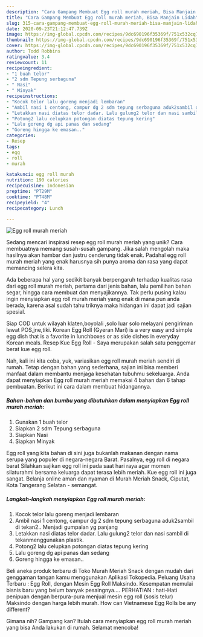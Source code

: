 ```yaml
---
description: "Cara Gampang Membuat Egg roll murah meriah, Bisa Manjain Lidah"
title: "Cara Gampang Membuat Egg roll murah meriah, Bisa Manjain Lidah"
slug: 315-cara-gampang-membuat-egg-roll-murah-meriah-bisa-manjain-lidah
date: 2020-09-23T21:12:47.739Z
image: https://img-global.cpcdn.com/recipes/9dc690196f35369f/751x532cq70/egg-roll-murah-meriah-foto-resep-utama.jpg
thumbnail: https://img-global.cpcdn.com/recipes/9dc690196f35369f/751x532cq70/egg-roll-murah-meriah-foto-resep-utama.jpg
cover: https://img-global.cpcdn.com/recipes/9dc690196f35369f/751x532cq70/egg-roll-murah-meriah-foto-resep-utama.jpg
author: Todd Robbins
ratingvalue: 3.4
reviewcount: 11
recipeingredient:
- "1 buah telor"
- "2 sdm Tepung serbaguna"
- " Nasi"
- " Minyak"
recipeinstructions:
- "Kocok telor lalu goreng menjadi lembaran"
- "Ambil nasi 1 centong, campur dg 2 sdm tepung serbaguna aduk2sambil di tekan2.. Menjadi gumpalan yg panjang"
- "Letakkan nasi diatas telor dadar. Lalu gulung2 telor dan nasi sambil di tekanmenggunakan plastik."
- "Potong2 lalu celupkan potongan diatas tepung kering"
- "Lalu goreng dg api panas dan sedang"
- "Goreng hingga ke emasan.."
categories:
- Resep
tags:
- egg
- roll
- murah

katakunci: egg roll murah 
nutrition: 190 calories
recipecuisine: Indonesian
preptime: "PT29M"
cooktime: "PT48M"
recipeyield: "4"
recipecategory: Lunch

---
```



![Egg roll murah meriah](https://img-global.cpcdn.com/recipes/9dc690196f35369f/751x532cq70/egg-roll-murah-meriah-foto-resep-utama.jpg)

Sedang mencari inspirasi resep egg roll murah meriah yang unik? Cara membuatnya memang susah-susah gampang. Jika salah mengolah maka hasilnya akan hambar dan justru cenderung tidak enak. Padahal egg roll murah meriah yang enak harusnya sih punya aroma dan rasa yang dapat memancing selera kita.

Ada beberapa hal yang sedikit banyak berpengaruh terhadap kualitas rasa dari egg roll murah meriah, pertama dari jenis bahan, lalu pemilihan bahan segar, hingga cara membuat dan menyajikannya. Tak perlu pusing kalau ingin menyiapkan egg roll murah meriah yang enak di mana pun anda berada, karena asal sudah tahu triknya maka hidangan ini dapat jadi sajian spesial.

Siap COD untuk wilayah klaten,boyolali ,solo luar solo melayani pengiriman lewat POS,jne,tiki. Korean Egg Roll (Gyeran Mari) is a very easy and simple egg dish that is a favorite in lunchboxes or as side dishes in everyday Korean meals. Resep Kue Egg Roll - Saya merupakan salah satu penggemar berat kue egg roll.


Nah, kali ini kita coba, yuk, variasikan egg roll murah meriah sendiri di rumah. Tetap dengan bahan yang sederhana, sajian ini bisa memberi manfaat dalam membantu menjaga kesehatan tubuhmu sekeluarga. Anda dapat menyiapkan Egg roll murah meriah memakai 4 bahan dan 6 tahap pembuatan. Berikut ini cara dalam membuat hidangannya.

<!--inarticleads1-->

##### Bahan-bahan dan bumbu yang dibutuhkan dalam menyiapkan Egg roll murah meriah:

1. Gunakan 1 buah telor
1. Siapkan 2 sdm Tepung serbaguna
1. Siapkan  Nasi
1. Siapkan  Minyak


Egg roll yang kita bahan di sini juga bukanlah makanan dengan nama serupa yang populer di negara-negara Barat. Pasalnya, egg roll di negara barat Silahkan sajikan egg roll ini pada saat hari raya agar momen silaturahmi bersama keluarga dapat terasa lebih meriah. Kue egg roll ini juga sangat. Belanja online aman dan nyaman di Murah Meriah Snack, Ciputat, Kota Tangerang Selatan - semangat. 

<!--inarticleads2-->

##### Langkah-langkah menyiapkan Egg roll murah meriah:

1. Kocok telor lalu goreng menjadi lembaran
1. Ambil nasi 1 centong, campur dg 2 sdm tepung serbaguna aduk2sambil di tekan2.. Menjadi gumpalan yg panjang
1. Letakkan nasi diatas telor dadar. Lalu gulung2 telor dan nasi sambil di tekanmenggunakan plastik.
1. Potong2 lalu celupkan potongan diatas tepung kering
1. Lalu goreng dg api panas dan sedang
1. Goreng hingga ke emasan..


Beli aneka produk terbaru di Toko Murah Meriah Snack dengan mudah dari genggaman tangan kamu menggunakan Aplikasi Tokopedia. Peluang Usaha Terbaru : Egg Roll, dengan Mesin Egg Roll Maksindo. Kesempatan memulai bisnis baru yang belum banyak pesaingnya…. PERHATIAN : hati-Hati penipuan dengan berpura-pura menjual mesin egg roll (sosis telur) Maksindo dengan harga lebih murah. How can Vietnamese Egg Rolls be any different? 

Gimana nih? Gampang kan? Itulah cara menyiapkan egg roll murah meriah yang bisa Anda lakukan di rumah. Selamat mencoba!
